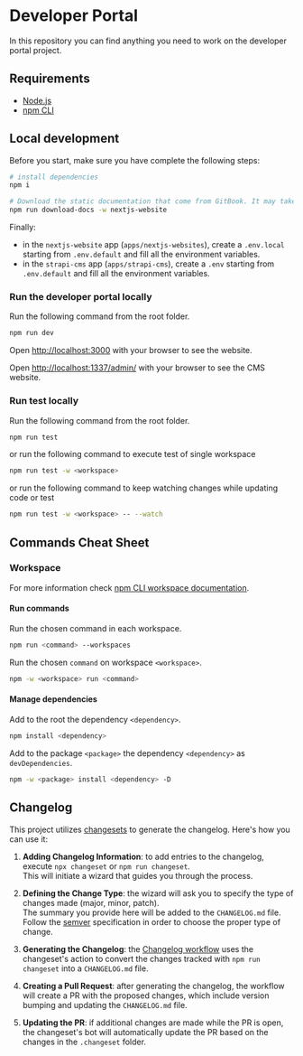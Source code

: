 # Developer Portal

In this repository you can find anything you need to work on the developer portal project.

## Requirements

- [Node.js](https://nodejs.org/docs/latest-v18.x/api/index.html)
- [npm CLI](https://docs.npmjs.com/cli/v9)

## Local development

Before you start, make sure you have complete the following steps:

``` bash
# install dependencies
npm i

# Download the static documentation that come from GitBook. It may take a while.
npm run download-docs -w nextjs-website
```

Finally:
- in the `nextjs-website` app (`apps/nextjs-websites`), create a `.env.local` starting from `.env.default` and fill all the environment variables.
- in the `strapi-cms` app (`apps/strapi-cms`), create a `.env` starting from `.env.default` and fill all the environment variables.

### Run the developer portal locally

Run the following command from the root folder.

``` bash
npm run dev
```

Open [http://localhost:3000](http://localhost:3000) with your browser to see the website.

Open [http://localhost:1337/admin/](http://localhost:1337/admin/) with your browser to see the CMS website.

### Run test locally

Run the following command from the root folder.

``` bash
npm run test
```

or run the following command to execute test of single workspace

``` bash
npm run test -w <workspace>
```

or run the following command to keep watching changes while updating code or test

``` bash
npm run test -w <workspace> -- --watch
```

## Commands Cheat Sheet


### Workspace

For more information check [npm CLI workspace documentation](https://docs.npmjs.com/cli/v9/using-npm/workspaces).

#### Run commands

Run the chosen command in each workspace.

``` bash
npm run <command> --workspaces
```

Run the chosen `command` on workspace `<workspace>`.

``` bash
npm -w <workspace> run <command>
```

#### Manage dependencies
Add to the root the dependency `<dependency>`.

``` bash
npm install <dependency>
```

Add to the package `<package>` the dependency `<dependency>` as `devDependencies`.

``` bash
npm -w <package> install <dependency> -D
```

## Changelog
This project utilizes [changesets](https://github.com/changesets/changesets) to generate the changelog. Here's how you can use it:

1. **Adding Changelog Information**: to add entries to the changelog, execute `npx changeset` or `npm run changeset`.  
This will initiate a wizard that guides you through the process.

2. **Defining the Change Type**: the wizard will ask you to specify the type of changes made (major, minor, patch).  
The summary you provide here will be added to the `CHANGELOG.md` file. Follow the [semver](https://semver.org/#summary) specification in order to choose the proper type of change.

3. **Generating the Changelog**: the [Changelog workflow](.github/workflows/changelog.yaml) uses the changeset's action to convert the changes tracked with `npm run changeset` into a `CHANGELOG.md` file.

4. **Creating a Pull Request**: after generating the changelog, the workflow will create a PR with the proposed changes, which include version bumping and updating the `CHANGELOG.md` file.

5. **Updating the PR**: if additional changes are made while the PR is open, the changeset's bot will automatically update the PR based on the changes in the `.changeset` folder.
